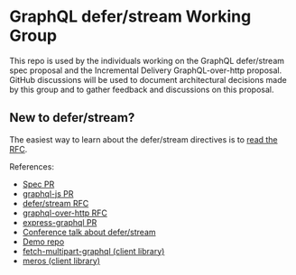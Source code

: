 # GraphQL defer/stream Working Group

This repo is used by the individuals working on the GraphQL defer/stream spec proposal and the Incremental Delivery GraphQL-over-http proposal. GitHub discussions will be used to document architectural decisions made by this group and to gather feedback and discussions on this proposal.

## New to defer/stream?
The easiest way to learn about the defer/stream directives is to [read the RFC](https://github.com/graphql/graphql-wg/blob/main/rfcs/DeferStream.md).


References:
* [Spec PR](https://github.com/graphql/graphql-spec/pull/742)
* [graphql-js PR](https://github.com/graphql/graphql-js/pull/2839)
* [defer/stream RFC](https://github.com/graphql/graphql-wg/blob/main/rfcs/DeferStream.md)
* [graphql-over-http RFC](https://github.com/graphql/graphql-over-http/blob/master/rfcs/IncrementalDelivery.md)
* [express-graphql PR](https://github.com/graphql/express-graphql/pull/583)
* [Conference talk about defer/stream](https://www.youtube.com/watch?v=icv_Pq06aOY)
* [Demo repo](https://github.com/n1ru4l/graphql-bleeding-edge-playground)
* [fetch-multipart-graphql (client library)](https://github.com/relay-tools/fetch-multipart-graphql)
* [meros (client library)](https://github.com/maraisr/meros)
